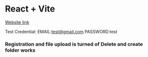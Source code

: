 # React + Vite

[Website link](https://main.d2bingtkjzrwox.amplifyapp.com/login)

Test Credential:
EMAIL:test@gmail.com
PASSWORD:test

### Registration and file upload is turned of Delete and create folder works
